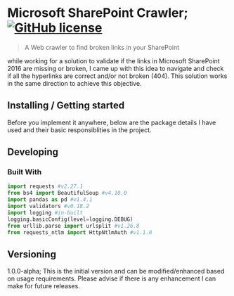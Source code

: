 

# Microsoft SharePoint Crawler;  [![GitHub license](https://img.shields.io/badge/license-MIT-blue.svg?style=flat-square)](https://github.com/your/your-project/blob/master/LICENSE)
> A Web crawler to find broken links in your SharePoint

while working for a solution to validate if the links in Microsoft SharePoint 2016 are missing or broken, I came up with this idea to navigate and check if all the hyperlinks are correct and/or not broken (404). This solution works in the same direction to achieve this objective.

## Installing / Getting started

Before you implement it anywhere, below are the package details I have used and their basic responsiblities in the project. 
## Developing

### Built With
```python
import requests #v2.27.1
from bs4 import BeautifulSoup #v4.10.0
import pandas as pd #v1.4.1
import validators #v0.18.2
import logging #in-built
logging.basicConfig(level=logging.DEBUG)
from urllib.parse import urlsplit #v1.26.8
from requests_ntlm import HttpNtlmAuth #v1.1.0

```

## Versioning

1.0.0-alpha; This is the initial version and can be modified/enhanced based on usage requirements. Please advise if there is any enhancement I can make for future releases.
